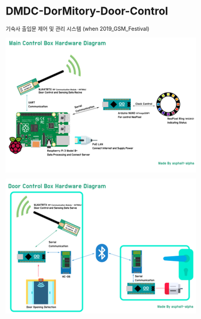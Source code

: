 # DMDC-DorMitory-Door-Control
기숙사 출입문 제어 및 관리 시스템 (when 2019_GSM_Festival)

![workflow](./img/WorkFlow/MainControlBox.jpg)

![workflow](./img/WorkFlow/door.jpg)
